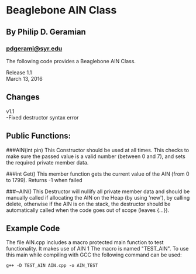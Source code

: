 Beaglebone AIN Class
====================
By Philip D. Geramian
---------------------
### pdgerami@syr.edu

The following code provides a Beaglebone AIN Class.

Release 1.1  
March 13, 2016

Changes
-------
v1.1  
-Fixed destructor syntax error  

Public Functions:
-----------------

###AIN(int pin)
This Constructor should be used at all times.
This checks to make sure the passed value is a 
valid number (between 0 and 7), and sets the required 
private member data.

###int Get()
This member function gets the current value of the AIN
(from 0 to 1799). Returns -1 when failed

###~AIN()
This Destructor will nullify all private member data
and should be manually called if allocating the AIN on 
the Heap (by using 'new'), by calling delete, otherwise
if the AIN is on the stack, the destructor should be 
automatically called when the code goes out of scope
(leaves {...}).

Example Code
------------
The file AIN.cpp includes a macro protected main 
function to test functionality. It makes use of AIN 1 
The macro is named "TEST_AIN". To use this main while 
compiling with GCC the following command can be used:

```g++ -D TEST_AIN AIN.cpp -o AIN_TEST```

